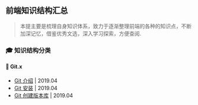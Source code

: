 ## 前端知识结构汇总

> 本提主要是梳理自身知识体系，致力于逐渐整理前端的各种的知识点，不断加深记忆，借鉴优秀文选，深入学习探索，方便查阅.

### :mortar_board: 知识结构分类

#### :closed_book: Git.x
<!-- #### :book: Git.入门 -->
* [Git 介绍](./Git/git-help-01.md) | 2019.04
* [Git 安装](./Git/git-help-02.md) | 2019.04
* [Git 创建版本库](./Git/git-help-03.md) | 2019.04
